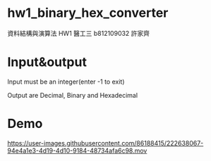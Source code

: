 # hw1_binary_hex_converter
資料結構與演算法 HW1
醫工三 b812109032 許家齊

# Input&output
Input must be an integer(enter -1 to exit)

Output are Decimal, Binary and Hexadecimal

# Demo 

https://user-images.githubusercontent.com/86188415/222638067-94e4a1e3-4d19-4d10-9184-48734afa6c98.mov


